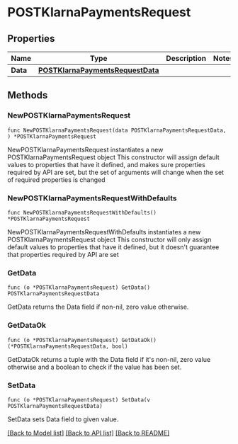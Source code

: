 # POSTKlarnaPaymentsRequest

## Properties

Name | Type | Description | Notes
------------ | ------------- | ------------- | -------------
**Data** | [**POSTKlarnaPaymentsRequestData**](POSTKlarnaPaymentsRequestData.md) |  | 

## Methods

### NewPOSTKlarnaPaymentsRequest

`func NewPOSTKlarnaPaymentsRequest(data POSTKlarnaPaymentsRequestData, ) *POSTKlarnaPaymentsRequest`

NewPOSTKlarnaPaymentsRequest instantiates a new POSTKlarnaPaymentsRequest object
This constructor will assign default values to properties that have it defined,
and makes sure properties required by API are set, but the set of arguments
will change when the set of required properties is changed

### NewPOSTKlarnaPaymentsRequestWithDefaults

`func NewPOSTKlarnaPaymentsRequestWithDefaults() *POSTKlarnaPaymentsRequest`

NewPOSTKlarnaPaymentsRequestWithDefaults instantiates a new POSTKlarnaPaymentsRequest object
This constructor will only assign default values to properties that have it defined,
but it doesn't guarantee that properties required by API are set

### GetData

`func (o *POSTKlarnaPaymentsRequest) GetData() POSTKlarnaPaymentsRequestData`

GetData returns the Data field if non-nil, zero value otherwise.

### GetDataOk

`func (o *POSTKlarnaPaymentsRequest) GetDataOk() (*POSTKlarnaPaymentsRequestData, bool)`

GetDataOk returns a tuple with the Data field if it's non-nil, zero value otherwise
and a boolean to check if the value has been set.

### SetData

`func (o *POSTKlarnaPaymentsRequest) SetData(v POSTKlarnaPaymentsRequestData)`

SetData sets Data field to given value.



[[Back to Model list]](../README.md#documentation-for-models) [[Back to API list]](../README.md#documentation-for-api-endpoints) [[Back to README]](../README.md)


